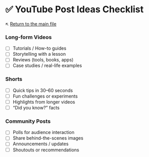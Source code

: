 # ✅ YouTube Post Ideas Checklist

↖️ [Return to the main file](../README.md)

### Long-form Videos
- [ ] Tutorials / How-to guides
- [ ] Storytelling with a lesson
- [ ] Reviews (tools, books, apps)
- [ ] Case studies / real-life examples

### Shorts
- [ ] Quick tips in 30–60 seconds
- [ ] Fun challenges or experiments
- [ ] Highlights from longer videos
- [ ] “Did you know?” facts

### Community Posts
- [ ] Polls for audience interaction
- [ ] Share behind-the-scenes images
- [ ] Announcements / updates
- [ ] Shoutouts or recommendations
